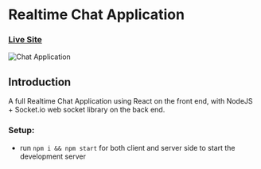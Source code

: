 # Realtime Chat Application

### [Live Site](https://chat57.vercel.app)

![Chat Application](https://i.ytimg.com/vi/ZwFA3YMfkoc/maxresdefault.jpg)

## Introduction
A full Realtime Chat Application using  React on the front end, with NodeJS + Socket.io web socket library on the back end. 

### Setup:
- run ```npm i && npm start``` for both client and server side to start the development server